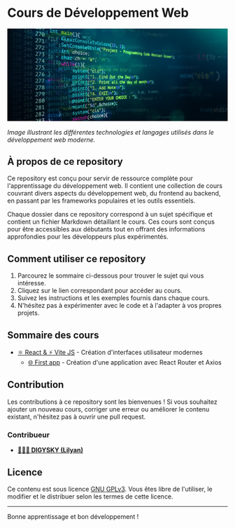# Cours de Développement Web

![Image illustrative du développement web](/assets/imgs/Technologies%20web%20modernes.jpg)

*Image illustrant les différentes technologies et langages utilisés dans le développement web moderne.*

## À propos de ce repository

Ce repository est conçu pour servir de ressource complète pour l'apprentissage du développement web. Il contient une collection de cours couvrant divers aspects du développement web, du frontend au backend, en passant par les frameworks populaires et les outils essentiels.

Chaque dossier dans ce repository correspond à un sujet spécifique et contient un fichier Markdown détaillant le cours. Ces cours sont conçus pour être accessibles aux débutants tout en offrant des informations approfondies pour les développeurs plus expérimentés.

## Comment utiliser ce repository

1. Parcourez le sommaire ci-dessous pour trouver le sujet qui vous intéresse.
2. Cliquez sur le lien correspondant pour accéder au cours.
3. Suivez les instructions et les exemples fournis dans chaque cours.
4. N'hésitez pas à expérimenter avec le code et à l'adapter à vos propres projets.

## Sommaire des cours

- [⚛️ React & ⚡ Vite JS](/React-&-Vite-JS/React-&-Vite-JS.md) - Création d'interfaces utilisateur modernes
  - [🌐 First app](/React-&-Vite-JS/First-app.md) - Création d'une application avec React Router et Axios

## Contribution

Les contributions à ce repository sont les bienvenues ! Si vous souhaitez ajouter un nouveau cours, corriger une erreur ou améliorer le contenu existant, n'hésitez pas à ouvrir une pull request.

### Contribueur

- [**👨‍💻🥇 DIGYSKY (Lilyan)**](https://github.com/DIGYSKY)

## Licence

Ce contenu est sous licence [GNU GPLv3](LICENSE.md). Vous êtes libre de l'utiliser, le modifier et le distribuer selon les termes de cette licence.

---

Bonne apprentissage et bon développement !

